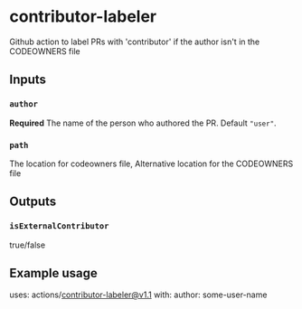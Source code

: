 # contributor-labeler
Github action to label PRs with 'contributor' if the author isn't in the CODEOWNERS file

## Inputs
### `author`

**Required** The name of the person who authored the PR. Default `"user"`.

### `path`

The location for codeowners file, Alternative location for the CODEOWNERS file
    
## Outputs

### `isExternalContributor`

true/false

## Example usage

uses: actions/contributor-labeler@v1.1
with:
  author: some-user-name


